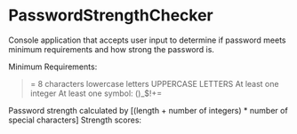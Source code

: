 # PasswordStrengthChecker
Console application that accepts user input to determine if password meets minimum requirements and how strong the password is.

Minimum Requirements:
   >= 8 characters
   lowercase letters
   UPPERCASE LETTERS
   At least one integer
   At least one symbol: ()_$!+=
 
Password strength calculated by [(length + number of integers) * number of special characters]
Strength scores:
  
